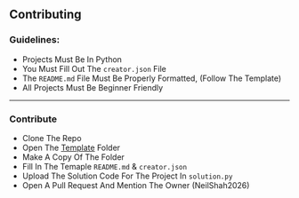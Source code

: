 ## Contributing

### Guidelines:
- Projects Must Be In Python
- You Must Fill Out The `creator.json` File
- The `README.md` File Must Be Properly Formatted, (Follow The Template)
- All Projects Must Be Beginner Friendly
___
### Contribute
- Clone The Repo
- Open The [Template](https://github.com/NeilShah2026/Beginner-Projects/tree/main/template) Folder
- Make A Copy Of The Folder
- Fill In The Temaple `README.md` & `creator.json`
- Upload The Solution Code For The Project In `solution.py`
- Open A Pull Request And Mention The Owner (NeilShah2026)

